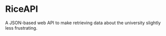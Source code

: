 # RiceAPI
A JSON-based web API to make retrieving data about the university slightly less frustrating.
